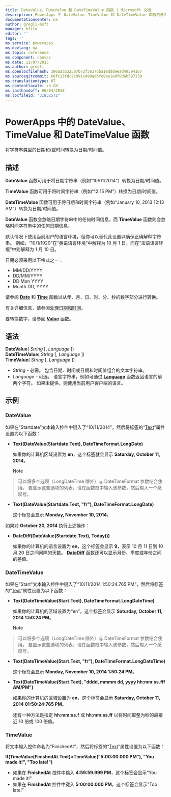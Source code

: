 ```yaml
---
title: DateValue、TimeValue 和 DateTimeValue 函数 | Microsoft 文档
description: PowerApps 中 DateValue、TimeValue 和 DateTimeValue 函数的参考信息（包括语法和示例）
documentationcenter: na
author: gregli-msft
manager: kfile
editor: ''
tags: ''
ms.service: powerapps
ms.devlang: na
ms.topic: reference
ms.component: canvas
ms.date: 11/07/2015
ms.author: gregli
ms.openlocfilehash: 396a2d5325b7b72f3637dba1edddeead49594167
ms.sourcegitcommit: 68fc13fdc2c991c499ad6fe9ae1e0f8dab597139
ms.translationtype: HT
ms.contentlocale: zh-CN
ms.lasthandoff: 06/04/2018
ms.locfileid: "31832572"
---
```

# <a name="datevalue-timevalue-and-datetimevalue-functions-in-powerapps"></a>PowerApps 中的 DateValue、TimeValue 和 DateTimeValue 函数
将字符串类型的日期和/或时间转换为日期/时间值。

## <a name="description"></a>描述
**DateValue** 函数可用于将日期字符串（例如“10/01/2014”）转换为日期/时间值。

**TimeValue** 函数可用于将时间字符串（例如“12:15 PM”）转换为日期/时间值。

**DateTimeValue** 函数可用于将日期和时间字符串（例如“January 10, 2013 12:13 AM”）转换为日期/时间值。

**DateValue** 函数会忽略日期字符串中的任何时间信息，而 **TimeValue** 函数则会忽略时间字符串中的任何日期信息。

默认情况下使用当前用户的语言环境，但你可以替代此设置以确保正确解释字符串。 例如，“10/1/1920”在“英语语言环境”中解释为 10 月 1 日，而在“法语语言环境”中则解释为 1 月 10 日。<sup></sup><sup></sup>

日期必须采用以下格式之一︰

* MM/DD/YYYY
* DD/MM/YYYY
* DD Mon YYYY
* Month DD, YYYY

请参阅 **[Date](function-date-time.md)** 和 **[Time](function-date-time.md)** 函数以从年、月、日、时、分、秒的数字部分进行转换。

有关详细信息，请参阅[处理日期和时间](../show-text-dates-times.md)。

要转换数字，请参阅 **[Value](function-value.md)** 函数。

## <a name="syntax"></a>语法
**DateValue**( *String* [, *Language* ])<br>**DateTimeValue**( *String* [, *Language* ])<br>**TimeValue**( *String* [, *Language* ])

* *String* - 必需。  包含日期、时间或日期和时间值组合的文本字符串。
* *Language* - 可选。  语言字符串，例如可通过 **[Language](function-language.md)** 函数返回语言的前两个字符。  如果未提供，则使用当前用户客户端的语言。  

## <a name="examples"></a>示例
### <a name="datevalue"></a>DateValue
如果在“Startdate”文本输入控件中键入了“10/11/2014”，然后将标签的“[Text](../controls/properties-core.md)”属性设置为以下函数：

* **Text(DateValue(Startdate.Text), DateTimeFormat.LongDate)**
  
    如果你的计算机区域设置为 **en**，这个标签就会显示 **Saturday, October 11, 2014**。
  
    > [!NOTE]
> 可以将多个选项（LongDateTime 除外）与 DateTimeFormat 参数结合使用。 要显示这些选项的列表，请在函数框中输入该参数，然后输入一个感叹号。
* **Text(DateValue(Startdate.Text, "fr"), DateTimeFormat.LongDate)**
  
    这个标签会显示 **Monday, November 10, 2014**。

如果对 **October 20, 2014** 执行上述操作：

* **DateDiff(DateValue(Startdate.Text), Today())**
  
    如果你的计算机的语言设置为 **en**，这个标签会显示 **9**，表示 10 月 11 日到 10 月 20 日之间间隔的天数。 **[DateDiff](function-dateadd-datediff.md)** 函数还可以显示月份、季度或年份之间的差值。

### <a name="datetimevalue"></a>DateTimeValue
如果在“Start”文本输入控件中键入了“10/11/2014 1:50:24.765 PM”，然后将标签的“[Text](../controls/properties-core.md)”属性设置为以下函数：

* **Text(DateTimeValue(Start.Text), DateTimeFormat.LongDateTime)**
  
    如果你的计算机的区域设置为“en”，这个标签会显示 **Saturday, October 11, 2014 1:50:24 PM**。
  
    > [!NOTE]
> 可以将多个选项（LongDateTime 除外）与 DateTimeFormat 参数结合使用。 要显示这些选项的列表，请在函数框中输入该参数，然后输入一个感叹号。
* **Text(DateTimeValue(Start.Text, "fr"), DateTimeFormat.LongDateTime)**
  
    这个标签会显示 **Monday, November 10, 2014 1:50:24 PM**。
* **Text(DateTimeValue(Start.Text), "dddd, mmmm dd, yyyy hh:mm:ss.fff AM/PM")**
  
    如果你的计算机的区域设置为 **en**，这个标签会显示 **Saturday, October 11, 2014 01:50:24:765 PM**。
  
    还有一种方法是指定 **hh:mm:ss.f** 或 **hh:mm:ss.ff** 以将时间取整为秒的最接近 10 倍或 100 倍值。

### <a name="timevalue"></a>TimeValue
将文本输入控件命名为“FinishedAt”，然后将标签的“[Text](../controls/properties-core.md)”属性设置为以下函数：

**If(TimeValue(FinishedAt.Text)<TimeValue("5:00:00.000 PM"), "You made it!", "Too late!")**

* 如果在 **FinishedAt** 控件中输入 **4:59:59.999 PM**，这个标签会显示“You made it!”
* 如果在 **FinishedAt** 控件中键入 **5:00:00.000 PM**，这个标签会显示“Too late!”

